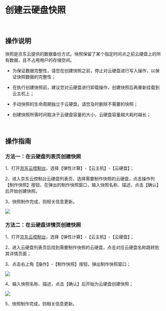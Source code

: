 # 创建云硬盘快照

<br>

##  操作说明

快照是京东云提供的数据备份方式。快照保留了某个指定时间点之前云硬盘上的所有数据，且不占用用户的存储空间。



- 为保证数据完整性，请您在创建快照之前，停止对云硬盘进行写入操作，以保证快照数据的完整性；



- 在执行创建快照前，建议您对云硬盘进行卸载操作，创建快照后再重新挂载到云主机上；



- 手动快照的生命周期独立于云硬盘，请您及时删除不需要的快照；



- 创建快照所需时间取决于云硬盘容量的大小，云硬盘容量越大耗时越长；

<br>

##  操作指南

### 方法一：在云硬盘列表页创建快照

1、打开[京东云控制台](https://console.jdcloud.com/)，选择【弹性计算】-【云主机】-【云硬盘】；

2、进入京东云控制台云硬盘列表页，选择需要制作快照的云硬盘，点击操作列【制作快照】按钮，在弹出的制作快照窗口，输入快照名称、描述，点击【确认】后开始创建快照。

3、快照制作完成，则相关信息更新。

![](https://github.com/jdcloudcom/cn/blob/edit/image/Elastic-Compute/CloudDisk/Create-CloudDisk-SnapShot/create-snapshot-001.jpg)
<br>
### 方法二：在云硬盘详情页创建快照


1、打开[京东云控制台](https://console.jdcloud.com/)，选择【弹性计算】-【云主机】-【云硬盘】；

2、进入云硬盘列表页后找到需要制作快照的云硬盘，点击对应云硬盘名称跳转到其详情页面；

3、点击右上角【操作】-【制作快照】按钮，弹出制作快照窗口；

![](https://github.com/jdcloudcom/cn/blob/edit/image/Elastic-Compute/CloudDisk/Create-CloudDisk-SnapShot/create-snapshot-002.jpg)

4、输入快照名称、描述，点击【确认】后开始为云硬盘创建快照；

![](https://github.com/jdcloudcom/cn/blob/edit/image/Elastic-Compute/CloudDisk/Create-CloudDisk-SnapShot/create-snapshot-003.jpg)

5、快照制作完成，则相关信息更新。





	

	




	
	


